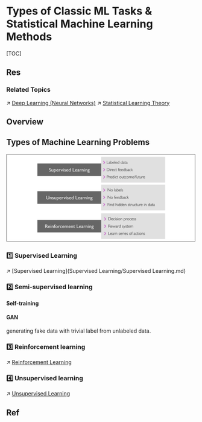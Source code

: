 # Types of Classic ML Tasks & Statistical Machine Learning Methods

[TOC]



## Res
### Related Topics
↗ [Deep Learning (Neural Networks)](../../🌊%20Deep%20Learning%20(Neural%20Network)/Deep%20Learning%20(Neural%20Networks).md)
↗ [Statistical Learning Theory](../Statistical%20Learning%20Theory.md)



## Overview



## Types of Machine Learning Problems
![Screenshot 2023-01-28 at 12.26.51 PM](../../../../../../Assets/Pics/Screenshot%202023-01-28%20at%2012.26.51%20PM.png)


### 1️⃣ Supervised Learning
↗️ [Supervised Learning](Supervised Learning/Supervised Learning.md)


### 2️⃣ Semi-supervised learning
#### Self-training

#### GAN
generating fake data with trivial label from unlabeled data.


### 3️⃣ Reinforcement learning
↗ [Reinforcement Learning](Reinforcement%20Learning/Reinforcement%20Learning.md)


### 4️⃣ Unsupervised learning
↗ [Unsupervised Learning](Unsupervised%20Learning/Unsupervised%20Learning.md)



## Ref